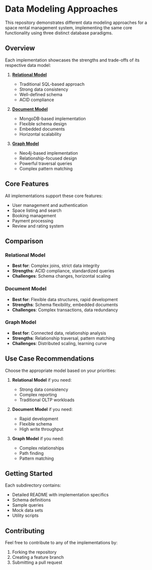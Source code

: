 # Data Modeling Approaches

This repository demonstrates different data modeling approaches for a space rental management system, implementing the same core functionality using three distinct database paradigms.

## Overview

Each implementation showcases the strengths and trade-offs of its respective data model:

1. **[Relational Model](./Relational-Model/)**
   - Traditional SQL-based approach
   - Strong data consistency
   - Well-defined schema
   - ACID compliance

2. **[Document Model](./Document-Model/)**
   - MongoDB-based implementation
   - Flexible schema design
   - Embedded documents
   - Horizontal scalability

3. **[Graph Model](./Graph-Model/)**
   - Neo4j-based implementation
   - Relationship-focused design
   - Powerful traversal queries
   - Complex pattern matching

## Core Features

All implementations support these core features:
- User management and authentication
- Space listing and search
- Booking management
- Payment processing
- Review and rating system

## Comparison

### Relational Model
- **Best for**: Complex joins, strict data integrity
- **Strengths**: ACID compliance, standardized queries
- **Challenges**: Schema changes, horizontal scaling

### Document Model
- **Best for**: Flexible data structures, rapid development
- **Strengths**: Schema flexibility, embedded documents
- **Challenges**: Complex transactions, data redundancy

### Graph Model
- **Best for**: Connected data, relationship analysis
- **Strengths**: Relationship traversal, pattern matching
- **Challenges**: Distributed scaling, learning curve

## Use Case Recommendations

Choose the appropriate model based on your priorities:

1. **Relational Model** if you need:
   - Strong data consistency
   - Complex reporting
   - Traditional OLTP workloads

2. **Document Model** if you need:
   - Rapid development
   - Flexible schema
   - High write throughput

3. **Graph Model** if you need:
   - Complex relationships
   - Path finding
   - Pattern matching

## Getting Started

Each subdirectory contains:
- Detailed README with implementation specifics
- Schema definitions
- Sample queries
- Mock data sets
- Utility scripts

## Contributing

Feel free to contribute to any of the implementations by:
1. Forking the repository
2. Creating a feature branch
3. Submitting a pull request



